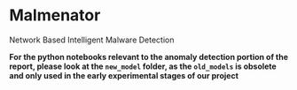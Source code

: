 # Malmenator
Network Based Intelligent Malware Detection

**For the python notebooks relevant to the anomaly detection portion of the report, please look at the `new_model` folder, as the `old_models` is obsolete and only used in the early experimental stages of our project**

